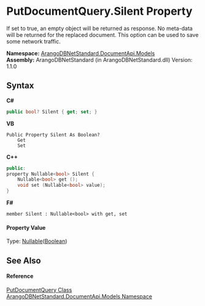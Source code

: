 # PutDocumentQuery.Silent Property 
 

If set to true, an empty object will be returned as response. No meta-data will be returned for the replaced document. This option can be used to save some network traffic.

**Namespace:**&nbsp;<a href="81a73561-cfc6-64b8-9923-29f0333f4867">ArangoDBNetStandard.DocumentApi.Models</a><br />**Assembly:**&nbsp;ArangoDBNetStandard (in ArangoDBNetStandard.dll) Version: 1.1.0

## Syntax

**C#**<br />
``` C#
public bool? Silent { get; set; }
```

**VB**<br />
``` VB
Public Property Silent As Boolean?
	Get
	Set
```

**C++**<br />
``` C++
public:
property Nullable<bool> Silent {
	Nullable<bool> get ();
	void set (Nullable<bool> value);
}
```

**F#**<br />
``` F#
member Silent : Nullable<bool> with get, set

```


#### Property Value
Type: <a href="https://docs.microsoft.com/dotnet/api/system.nullable-1" target="_blank" rel="noopener noreferrer">Nullable</a>(<a href="https://docs.microsoft.com/dotnet/api/system.boolean" target="_blank" rel="noopener noreferrer">Boolean</a>)

## See Also


#### Reference
<a href="bff47fb9-1b31-da8e-8ba7-07566b33c2ce">PutDocumentQuery Class</a><br /><a href="81a73561-cfc6-64b8-9923-29f0333f4867">ArangoDBNetStandard.DocumentApi.Models Namespace</a><br />